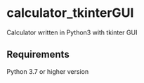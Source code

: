 # calculator_tkinterGUI
Calculator written in Python3 with tkinter GUI
## Requirements
Python 3.7 or higher version
